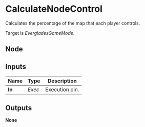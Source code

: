 # CalculateNodeControl
Calculates the percentage of the map that each player controls.  

Target is *EvergladesGameMode*.  

## Node

## Inputs
|Name   |Type   |Description    |
|-------|-------|---------------|
|**In** |*Exec* |Execution pin. |

## Outputs
**None**